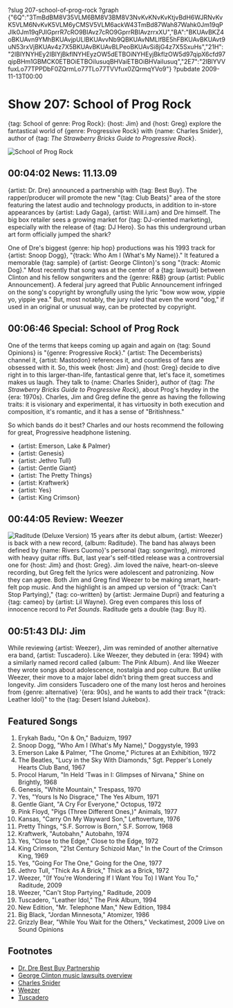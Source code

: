?slug 207-school-of-prog-rock
?graph {"6Q":"3TmBdBM8V35VLM6BM8V3BM8V3NvKvKNvKvKtjvBdH6WJRNvKvK5VLM6NvKvK5VLM6yCMSV5VLM6ackW43TmBd87Wah87Wahk0Jm19qPJIk0Jm19qPJIGprrR7cRO9BIAvz7cRO9GprrRBIAvzrrxXU","BA":"BKUAvBKZ4oBKUAvn9YMhBKUAvjpULlBKUAvvNb9QBKUAvNMLlfBE5hFBKUAvBKUAvt9uN53rxVjBKUAv4z7X5BKUAvBKUAvBLPeoBKUAvSi8jG4z7X5SxuHs","21H":"2IBlYNYHEy2IBlYjBkflNYHEyzOW5dETBOiNYHEyjBkflzOW5d97qipX6cfd97qipBHm1GBMCK0ETBOiETBOiIusuqBHVaiETBOiBHVaiIusuq","2E7":"2IBlYVVfuxLo77TPPDbF0ZQrmLo77TLo77TVVfux0ZQrmqYVo9"}
?pubdate 2009-11-13T00:00

# Show 207: School of Prog Rock
{tag: School of genre: Prog Rock}: {host: Jim} and {host: Greg} explore the fantastical world of {genre: Progressive Rock} with {name: Charles Snider}, author of {tag: *The Strawberry Bricks Guide to Progressive Rock*}.

![School of Prog Rock](https://static.soundopinions.org/images/2009/progrocknew.jpg)

## 00:04:02 News: 11.13.09
{artist: Dr. Dre} announced a partnership with {tag: Best Buy}. The rapper/producer will promote the new "{tag: Club Beats}" area of the store featuring the latest audio and technology products, in addition to in-store appearances by {artist: Lady Gaga}, {artist: Will.i.am} and Dre himself. The big box retailer sees a growing market for {tag: DJ-oriented marketing}, especially with the release of {tag: DJ Hero}. So has this underground urban art form officially jumped the shark?

One of Dre's biggest {genre: hip hop} productions was his 1993 track for {artist: Snoop Dogg}, "{track: Who Am I (What's My Name)}." It featured a memorable {tag: sample} of {artist: George Clinton}'s song "{track: Atomic Dog}." Most recently that song was at the center of a {tag: lawsuit} between Clinton and his fellow songwriters and the {genre: R&B} group {artist: Public Announcement}. A federal jury agreed that Public Announcement infringed on the song's copyright by wrongfully using the lyric "bow wow wow, yippie yo, yippie yea." But, most notably, the jury ruled that even the word "dog," if used in an original or unusual way, can be protected by copyright.

## 00:06:46 Special: School of Prog Rock
One of the terms that keeps coming up again and again on {tag: Sound Opinions} is "{genre: Progressive Rock}." {artist: The Decemberists} channel it, {artist: Mastodon} references it, and countless of fans are obsessed with it. So, this week {host: Jim} and {host: Greg} decide to dive right in to this larger-than-life, fantastical genre that, let's face it, sometimes makes us laugh. They talk to {name: Charles Snider}, author of {tag: *The Strawberry Bricks Guide to Progressive Rock*}, about Prog's heydey in the {era: 1970s}. Charles, Jim and Greg define the genre as having the following traits: it is visionary and experimental, it has virtuosity in both execution and composition, it's romantic, and it has a sense of "Britishness."

So which bands do it best? Charles and our hosts recommend the following for great, Progressive headphone listening.

- {artist: Emerson, Lake & Palmer}
- {artist: Genesis}
- {artist: Jethro Tull}
- {artist: Gentle Giant}
- {artist: The Pretty Things}
- {artist: Kraftwerk}
- {artist: Yes}
- {artist: King Crimson}

## 00:44:05 Review: Weezer
![Raditude (Deluxe Version)](https://static.soundopinions.org/assets/207/21H0.jpg)
15 years after its debut album, {artist: Weezer} is back with a new record, {album: Raditude}. The band has always been defined by {name: Rivers Cuomo}'s personal {tag: songwritng}, mirrored with heavy guitar riffs. But, last year's self-titled release was a controversial one for {host: Jim} and {host: Greg}. Jim loved the naïve, heart-on-sleeve recording, but Greg felt the lyrics were adolescent and patronizing. Now they can agree. Both Jim and Greg find Weezer to be making smart, heart-felt pop music. And the highlight is an amped up version of "{track: Can't Stop Partying}," {tag: co-written} by {artist: Jermaine Dupri} and featuring a {tag: cameo} by {artist: Lil Wayne}. Greg even compares this loss of innocence record to *Pet Sounds*. Raditude gets a double {tag: Buy It}.

## 00:51:43 DIJ: Jim
While reviewing {artist: Weezer}, Jim was reminded of another alternative era band, {artist: Tuscadero}. Like Weezer, they debuted in {era: 1994} with a similarly named record called {album: The Pink Album}. And like Weezer they wrote songs about adolescence, nostalgia and pop culture. But unlike Weezer, their move to a major label didn't bring them great success and longevity. Jim considers Tuscadero one of the many lost heros and heroines from {genre: alternative} '{era: 90s}, and he wants to add their track "{track: Leather Idol}" to the {tag: Desert Island Jukebox}. 

## Featured Songs
1. Erykah Badu, "On & On," Baduizm, 1997
2. Snoop Dogg, "Who Am I (What's My Name)," Doggystyle, 1993
3. Emerson Lake & Palmer, "The Gnome," Pictures at an Exhibition, 1972
4. The Beatles, "Lucy in the Sky With Diamonds," Sgt. Pepper's Lonely Hearts Club Band, 1967
5. Procol Harum, "In Held 'Twas in I: Glimpses of Nirvana," Shine on Brightly, 1968
6. Genesis, "White Mountain," Trespass, 1970
7. Yes, "Yours Is No Disgrace," The Yes Album, 1971
8. Gentle Giant, "A Cry For Everyone," Octopus, 1972
9. Pink Floyd, "Pigs (Three Different Ones,)" Animals, 1977
10. Kansas, "Carry On My Wayward Son," Leftoverture, 1976
11. Pretty Things, "S.F. Sorrow is Born," S.F. Sorrow, 1968
12. Kraftwerk, "Autobahn," Autobahn, 1974
13. Yes, "Close to the Edge," Close to the Edge, 1972
14. King Crimson, "21st Century Schizoid Man," In the Court of the Crimson King, 1969
15. Yes, "Going For The One," Going for the One, 1977
16. Jethro Tull, "Thick As A Brick," Thick as a Brick, 1972
17. Weezer, "(If You're Wondering If I Want You To) I Want You To," Raditude, 2009
18. Weezer, "Can't Stop Partying," Raditude, 2009
19. Tuscadero, "Leather Idol," The Pink Album, 1994
20. New Edition, "Mr. Telephone Man," New Edition, 1984
21. Big Black, "Jordan Minnesota," Atomizer, 1986
22. Grizzly Bear, "While You Wait for the Others," Veckatimest, 2009 Live on Sound Opinions

## Footnotes 
- [Dr. Dre Best Buy Partnership](http://www.billboard.com/articles/news/266760/dr-dre-to-anchor-best-buy-club-beats-sections#/news/dr-dre-to-anchor-best-buy-club-beats-sections-1004041394.story)
- [George Clinton music lawsuits overview](http://www.npr.org/sections/therecord/2012/06/06/154451399/george-clinton-fights-for-his-right-to-funk)
- [Charles Snider](http://strawberrybricks.com/)
- [Weezer](http://weezer.com/)
- [Tuscadero](http://www.teenbeatrecords.com/artists/tuscadero.html)
